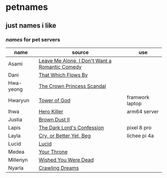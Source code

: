 # petnames

## just names i like

### _names_ for pet servers

| name      | source                                                  | use             |
| --------- | ------------------------------------------------------- | --------------- |
| Asami     | [Leave Me Alone, I Don't Want a Romantic Comedy][asami] |                 |
| Dani      | [That Which Flows By][dani]                             |                 |
| Hwa-yeong | [The Crown Princess Scandal][hwayeong]                  |                 |
| Hwaryun   | [Tower of God][hwaryun]                                 | framwork laptop |
| Ihwa      | [Hero Killer][ihwa]                                     | arm64 server    |
| Justia    | [Brown Dust II][justia]                                 |                 |
| Lapis     | [The Dark Lord's Confession][lapis]                     | pixel 8 pro     |
| Layla     | [Cry, or Better Yet, Beg][layla]                        | lichee pi 4a    |
| Lucid     | [Lucid][lucid]                                          |                 |
| Medea     | [Your Throne][medea]                                    |                 |
| Millenyn  | [Wished You Were Dead][millenyn]                        |                 |
| Nyarla    | [Crawling Dreams][nyarla]                               |                 |

[asami]: https://www.webtoons.com/en/canvas/leave-me-alone-i-dont-want-a-romantic-comedy/list?title_no=506168
[lucid]: https://www.webtoons.com/en/canvas/lucid/list?title_no=250209
[nyarla]: https://www.webtoons.com/en/canvas/crawling-dreams/list?title_no=141539
[dani]: https://www.webtoons.com/en/historical/that-which-flows-by/list?title_no=5419
[lapis]: https://www.webtoons.com/en/fantasy/the-dark-lords-confession/list?title_no=4464
[ihwa]: https://www.webtoons.com/en/action/hero-killer/list?title_no=2745
[medea]: https://www.webtoons.com/en/fantasy/your-throne/list?title_no=2009
[hwaryun]: https://www.webtoons.com/en/fantasy/tower-of-god/list?title_no=95
[millenyn]: https://www.webtoons.com/en/drama/wished-you-were-dead/list?title_no=3591
[layla]: https://www.webtoons.com/en/drama/cry-or-better-yet-beg/list?title_no=5815
[hwayeong]: https://www.webtoons.com/en/fantasy/the-crown-princess-scandal/list?title_no=5478
[justia]: https://www.browndust2.com/en-us/
